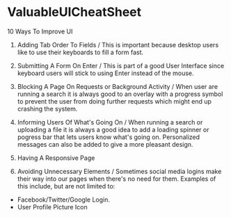 # ValuableUICheatSheet

10 Ways To Improve UI

1) Adding Tab Order To Fields
/ This is important because desktop users like to use their keyboards to fill a form fast.

2) Submitting A Form On Enter
/ This is part of a good User Interface since keyboard users will stick to using Enter instead of the mouse.

3) Blocking A Page On Requests or Background Activity
/ When user are running a search it is always good to an overlay with a progress symbol to prevent the user from doing further requests which might end up crashing the system.

4) Informing Users Of What's Going On
/ When running a search or uploading a file it is always a good idea to add a loading spinner or pogress bar that lets users know what's going on. Personalized messages can also be added to give a more pleasant design.

5) Having A Responsive Page

6) Avoiding Unnecessary Elements
/ Sometimes social media logins make their way into our pages when there's no need for them. Examples of this include, but are not limited to:
- Facebook/Twitter/Google Login.
- User Profile Picture Icon


